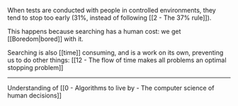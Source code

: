 When tests are conducted with people in controlled environments, they tend to stop too early (31%, instead of following [[2 - The 37% rule]]).

This happens because searching has a human cost: we get [[Boredom|bored]] with it.

Searching is also [[time]] consuming, and is a work on its own, preventing us to do other things: [[12 - The flow of time makes all problems an optimal stopping problem]]

---

Understanding of [[0 - Algorithms to live by - The computer science of human decisions]]

